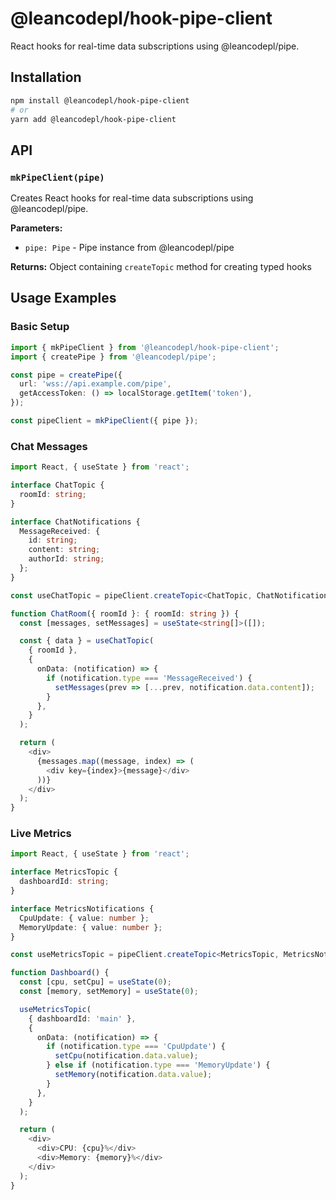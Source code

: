 # @leancodepl/hook-pipe-client

React hooks for real-time data subscriptions using @leancodepl/pipe.

## Installation

```bash
npm install @leancodepl/hook-pipe-client
# or
yarn add @leancodepl/hook-pipe-client
```

## API

### `mkPipeClient(pipe)`

Creates React hooks for real-time data subscriptions using @leancodepl/pipe.

**Parameters:**
- `pipe: Pipe` - Pipe instance from @leancodepl/pipe

**Returns:** Object containing `createTopic` method for creating typed hooks

## Usage Examples

### Basic Setup

```typescript
import { mkPipeClient } from '@leancodepl/hook-pipe-client';
import { createPipe } from '@leancodepl/pipe';

const pipe = createPipe({
  url: 'wss://api.example.com/pipe',
  getAccessToken: () => localStorage.getItem('token'),
});

const pipeClient = mkPipeClient({ pipe });
```

### Chat Messages

```typescript
import React, { useState } from 'react';

interface ChatTopic {
  roomId: string;
}

interface ChatNotifications {
  MessageReceived: {
    id: string;
    content: string;
    authorId: string;
  };
}

const useChatTopic = pipeClient.createTopic<ChatTopic, ChatNotifications>('chat');

function ChatRoom({ roomId }: { roomId: string }) {
  const [messages, setMessages] = useState<string[]>([]);

  const { data } = useChatTopic(
    { roomId },
    {
      onData: (notification) => {
        if (notification.type === 'MessageReceived') {
          setMessages(prev => [...prev, notification.data.content]);
        }
      },
    }
  );

  return (
    <div>
      {messages.map((message, index) => (
        <div key={index}>{message}</div>
      ))}
    </div>
  );
}
```

### Live Metrics

```typescript
import React, { useState } from 'react';

interface MetricsTopic {
  dashboardId: string;
}

interface MetricsNotifications {
  CpuUpdate: { value: number };
  MemoryUpdate: { value: number };
}

const useMetricsTopic = pipeClient.createTopic<MetricsTopic, MetricsNotifications>('metrics');

function Dashboard() {
  const [cpu, setCpu] = useState(0);
  const [memory, setMemory] = useState(0);

  useMetricsTopic(
    { dashboardId: 'main' },
    {
      onData: (notification) => {
        if (notification.type === 'CpuUpdate') {
          setCpu(notification.data.value);
        } else if (notification.type === 'MemoryUpdate') {
          setMemory(notification.data.value);
        }
      },
    }
  );

  return (
    <div>
      <div>CPU: {cpu}%</div>
      <div>Memory: {memory}%</div>
    </div>
  );
}
```
